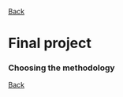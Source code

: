 [Back](https://portfolio.jakobs.dev)
# Final project
### Choosing the methodology

[Back](https://portfolio.jakobs.dev)
